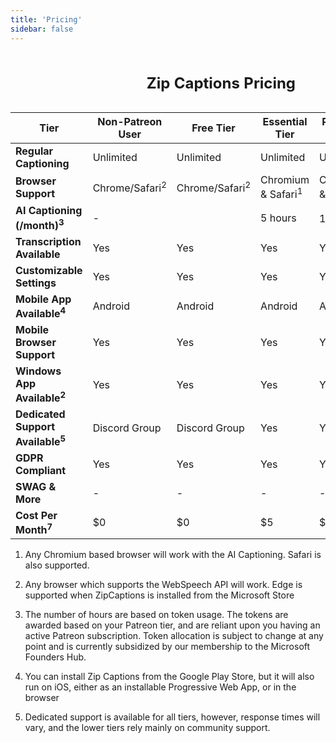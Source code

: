 ```yaml
---
title: 'Pricing'
sidebar: false
---
```

<div class="table_component" role="region" tabindex="0">
<table>
    <caption><h2>Zip Captions Pricing</h2></caption>
    <thead>
        <tr>
            <th>Tier</th>
            <th>Non-Patreon User</th>
            <th>Free Tier</th>
            <th>Essential Tier</th>
            <th>Premium Tier</th>
            <th>Platinum Tier</th>
        </tr>
    </thead>
    <tbody>
        <tr>
            <td><b>Regular <br>Captioning</b></td>
            <td>Unlimited</td>
            <td>Unlimited</td>
            <td>Unlimited</td>
            <td>Unlimited</td>
            <td>Unlimited</td>
        </tr>
        <tr>
            <td><b>Browser <br>Support</b></td>
            <td>Chrome/Safari<sup>2</sup></td>
            <td>Chrome/Safari<sup>2</sup></td>
            <td>Chromium & Safari<sup>1</sup></td>
            <td>Chromium & Safari<sup>1</sup></td>
            <td>Chromium & Safari<sup>1</sup></td>
        </tr>
        <tr>
            <td><b>AI Captioning (/month)<sup>3</sup></b></td>
            <td>-</td>
            <td></td>
            <td>5 hours</td>
            <td>10 hours<sup>6</sup></td>
            <td>25 hours<sup>6</sup></td>
        </tr>
        <tr>
            <td><b>Transcription Available</b></td>
            <td>Yes</td>
            <td>Yes</td>
            <td>Yes</td>
            <td>Yes</td>
            <td>Yes</td>
        </tr>
        <tr>
            <td><b>Customizable Settings</b></td>
            <td>Yes</td>
            <td>Yes</td>
            <td>Yes</td>
            <td>Yes</td>
            <td>Yes</td>
        </tr>
        <tr>
            <td><b>Mobile App Available<sup>4</sup></b></td>
            <td>Android</td>
            <td>Android</td>
            <td>Android</td>
            <td>Android</td>
            <td>Android</td>
        </tr>
        <tr>
            <td><b>Mobile Browser Support</b></td>
            <td>Yes</td>
            <td>Yes</td>
            <td>Yes</td>
            <td>Yes</td>
            <td>Yes</td>
        </tr>
        <tr>
            <td><b>Windows App Available<sup>2</sup></b></td>
            <td>Yes</td>
            <td>Yes</td>
            <td>Yes</td>
            <td>Yes</td>
            <td>Yes</td>
        </tr>
        <tr>
            <td><b>Dedicated Support Available<sup>5</sup></b></td>
            <td>Discord Group</td>
            <td>Discord Group</td>
            <td>Yes</td>
            <td>Yes</td>
            <td>Yes</td>
        </tr>
        <tr>
            <td><b>GDPR Compliant</b></td>
            <td>Yes</td>
            <td>Yes</td>
            <td>Yes</td>
            <td>Yes</td>
            <td>Yes</td>
        </tr>
        <tr>
            <td><b>SWAG &amp; More</b></td>
            <td>-</td>
            <td>-</td>
            <td>-</td>
            <td>-</td>
            <td>Yes</td>
        </tr>
        <tr>
            <td><b>Cost Per Month<sup>7</sup></b></td>
            <td>$0</td>
            <td>$0</td>
            <td>$5</td>
            <td>$15</td>
            <td>$30</td>
        </tr>
    </tbody>
</table>
</div>

1. Any Chromium based browser will work with the AI Captioning. Safari is also supported.

2. Any browser which supports the WebSpeech API will work. Edge is supported when ZipCaptions is installed from the Microsoft Store

3. The number of hours are based on token usage. The tokens are awarded based on your Patreon tier, and are reliant upon you having an active Patreon subscription. Token allocation is subject to change at any point and is currently subsidized by our membership to the Microsoft Founders Hub. 

4. You can install Zip Captions from the Google Play Store, but it will also run on iOS, either as an installable Progressive Web App, or in the browser

5. Dedicated support is available for all tiers, however, response times will vary, and the lower tiers rely mainly on community support.